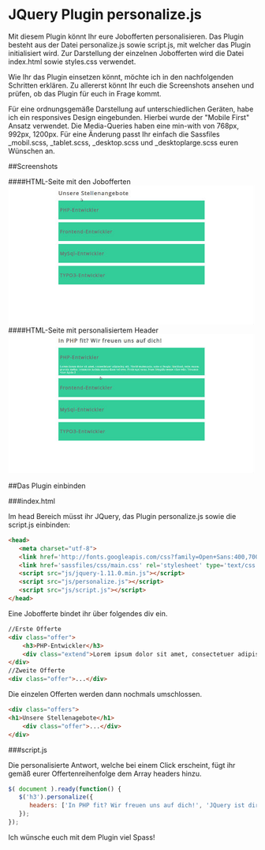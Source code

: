 JQuery Plugin personalize.js
============================

Mit diesem Plugin könnt Ihr eure Jobofferten personalisieren. Das Plugin besteht aus der Datei personalize.js sowie script.js, mit welcher das Plugin initialisiert wird. Zur Darstellung der einzelnen Jobofferten wird die Datei index.html sowie styles.css verwendet.

Wie Ihr das Plugin einsetzen könnt, möchte ich in den nachfolgenden Schritten erklären.
Zu allererst könnt Ihr euch die Screenshots ansehen und prüfen, ob das Plugin für euch in Frage kommt.

Für eine ordnungsgemäße Darstellung auf unterschiedlichen Geräten, habe ich ein responsives Design eingebunden.
Hierbei wurde der "Mobile First" Ansatz verwendet. Die Media-Queries haben eine min-with von 768px, 992px, 1200px.
Für eine Änderung passt Ihr einfach die Sassfiles _mobil.scss, _tablet.scss, _desktop.scss und _desktoplarge.scss euren
Wünschen an.

##Screenshots

####HTML-Seite mit den Jobofferten
![alt text](https://github.com/bmehler/personalize/raw/master/screenshots/screenshot1.jpg "Job offers")
####HTML-Seite mit personalisiertem Header
![alt text](https://github.com/bmehler/personalize/raw/master/screenshots/screenshot2.jpg "Job offers")

##Das Plugin einbinden

###index.html

Im head Bereich müsst ihr JQuery, das Plugin personalize.js sowie die script.js einbinden:
```HTML
<head>
   <meta charset="utf-8">
   <link href='http://fonts.googleapis.com/css?family=Open+Sans:400,700italic'>
   <link href='sassfiles/css/main.css' rel='stylesheet' type='text/css'>
   <script src="js/jquery-1.11.0.min.js"></script>
   <script src="js/personalize.js"></script>
   <script src="js/script.js"></script>
</head>
```
Eine Jobofferte bindet ihr über folgendes div ein.
```HTML
//Erste Offerte
<div class="offer">
    <h3>PHP-Entwickler</h3>
    <div class="extend">Lorem ipsum dolor sit amet, consectetuer adipiscing elit. Morbi malesuada, ante at feugiat tincidunt, enim massa gravida metus, commodo lacinia massa diam vel eros. Proin eget urna. Nunc fringilla neque vitae odio. Vivamus vitae ligula.1</div>
</div>
//Zweite Offerte
<div class="offer">...</div>
```

Die einzelen Offerten werden dann nochmals umschlossen.
```HTML
<div class="offers">
<h1>Unsere Stellenagebote</h1>
    <div class="offer">...</div> 
</div>
```

###script.js

Die personalisierte Antwort, welche bei einem Click erscheint, fügt ihr gemäß eurer Offertenreihenfolge dem Array headers hinzu.
```Javascript
$( document ).ready(function() {
   $('h3').personalize({
      headers: ['In PHP fit? Wir freuen uns auf dich!', 'JQuery ist dir bekannt? Bitte bewirb dich!']
   });
});
```

Ich wünsche euch mit dem Plugin viel Spass!
